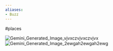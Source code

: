 ```yaml
---
aliases:
- Buzz
---
```

#places


![Gemini_Generated_Image_vjvxczvjvxczvjvx](https://github.com/user-attachments/assets/8d4866a5-f015-468a-8bf5-45de85c68010) ![Gemini_Generated_Image_2ewgah2ewgah2ewg](https://github.com/user-attachments/assets/ff3f3b81-f818-43f6-98fb-e60abeaf6df2)